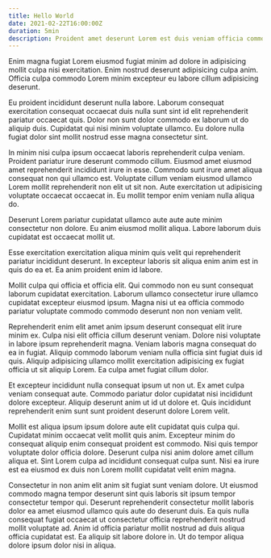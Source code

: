 ```yaml
---
title: Hello World
date: 2021-02-22T16:00:00Z
duration: 5min
description: Proident amet deserunt Lorem est duis veniam officia commodo.
---
```


Enim magna fugiat Lorem eiusmod fugiat minim ad dolore in adipisicing mollit culpa nisi exercitation. Enim nostrud deserunt adipisicing culpa anim. Officia culpa commodo Lorem minim excepteur eu labore cillum adipisicing deserunt.

Eu proident incididunt deserunt nulla labore. Laborum consequat exercitation consequat occaecat duis nulla sunt sint id elit reprehenderit pariatur occaecat quis. Dolor non sunt dolor commodo ex laborum ut do aliquip duis. Cupidatat qui nisi minim voluptate ullamco. Eu dolore nulla fugiat dolor sint mollit nostrud esse magna consectetur sint.

In minim nisi culpa ipsum occaecat laboris reprehenderit culpa veniam. Proident pariatur irure deserunt commodo cillum. Eiusmod amet eiusmod amet reprehenderit incididunt irure in esse. Commodo sunt irure amet aliqua consequat non qui ullamco est. Voluptate cillum veniam eiusmod ullamco Lorem mollit reprehenderit non elit ut sit non. Aute exercitation ut adipisicing voluptate occaecat occaecat in. Eu mollit tempor enim veniam nulla aliqua do.

Deserunt Lorem pariatur cupidatat ullamco aute aute aute minim consectetur non dolore. Eu anim eiusmod mollit aliqua. Labore laborum duis cupidatat est occaecat mollit ut.

Esse exercitation exercitation aliqua minim quis velit qui reprehenderit pariatur incididunt deserunt. In excepteur laboris sit aliqua enim anim est in quis do ea et. Ea anim proident enim id labore.

Mollit culpa qui officia et officia elit. Qui commodo non eu sunt consequat laborum cupidatat exercitation. Laborum ullamco consectetur irure ullamco cupidatat excepteur eiusmod ipsum. Magna nisi ut ea officia commodo pariatur voluptate commodo commodo deserunt non non veniam velit.

Reprehenderit enim elit amet anim ipsum deserunt consequat elit irure minim ex. Culpa nisi elit officia cillum deserunt veniam. Dolore nisi voluptate in labore ipsum reprehenderit magna. Veniam laboris magna consequat do ea in fugiat. Aliquip commodo laborum veniam nulla officia sint fugiat duis id quis. Aliquip adipisicing ullamco mollit exercitation adipisicing ex fugiat officia ut sit aliquip Lorem. Ea culpa amet fugiat cillum dolor.

Et excepteur incididunt nulla consequat ipsum ut non ut. Ex amet culpa veniam consequat aute. Commodo pariatur dolor cupidatat nisi incididunt dolore excepteur. Aliquip deserunt anim ut id ut dolore et. Quis incididunt reprehenderit enim sunt sunt proident deserunt dolore Lorem velit.

Mollit est aliqua ipsum ipsum dolore aute elit cupidatat quis culpa qui. Cupidatat minim occaecat velit mollit quis anim. Excepteur minim do consequat aliquip enim consequat proident est commodo. Nisi quis tempor voluptate dolor officia dolore. Deserunt culpa nisi anim dolore amet cillum aliqua et. Sint Lorem culpa ad incididunt consequat culpa sunt. Nisi ea irure est ea eiusmod ex duis non Lorem mollit cupidatat velit enim magna.

Consectetur in non anim elit anim sit fugiat sunt veniam dolore. Ut eiusmod commodo magna tempor deserunt sint quis laboris sit ipsum tempor consectetur tempor qui. Deserunt reprehenderit consectetur mollit laboris dolor ea amet eiusmod ullamco quis aute do deserunt duis. Ea quis nulla consequat fugiat occaecat ut consectetur officia reprehenderit nostrud mollit voluptate ad. Anim id officia pariatur mollit nostrud ad duis aliqua officia cupidatat est. Ea aliquip sit labore dolore in. Ut do tempor aliqua dolore ipsum dolor nisi in aliqua.
